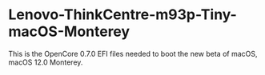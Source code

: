 # Lenovo-ThinkCentre-m93p-Tiny-macOS-Monterey
 This is the OpenCore 0.7.0 EFI files needed to boot the new beta of macOS, macOS 12.0 Monterey.
